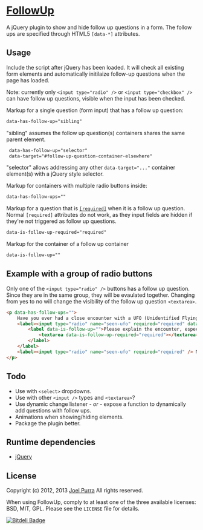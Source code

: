 # [FollowUp](https://github.com/joelpurra/followup)

A jQuery plugin to show and hide follow up questions in a form. The follow ups are specified through HTML5 `[data-*]` attributes.



## Usage
Include the script after jQuery has been loaded. It will check all existing form elements
and automatically initilaize follow-up questions when the page has loaded.

Note: currently only `<input type="radio" />` or `<input type="checkbox" />` can have follow up
questions, visible when the input has been checked.

Markup for a single question (form input) that has a follow up question:

```html
data-has-follow-up="sibling"
```

 "sibling" assumes the follow up question(s) containers shares the same parent element.

```html
 data-has-follow-up="selector"
 data-target="#follow-up-question-container-elsewhere"
 ```
"selector" allows addressing any other `data-target="..."` container element(s) with a jQuery style selector.

Markup for containers with multiple radio buttons inside:

```html
data-has-follow-ups=""
```

Markup for a question that is [`[required]`](http://www.w3.org/WAI/GL/wiki/Techniques/HTML5/Using_the_required_attribute_to_indicate_a_required_input_field) when it is a follow up question. Normal `[required]` attributes do not work, as they input fields are hidden if they're not triggered as follow up questions.

```html
data-is-follow-up-required="required"
```


Markup for the container of a follow up container

```html
data-is-follow-up=""
```



## Example with a group of radio buttons
Only one of the `<input type="radio" />` buttons has a follow up question. Since they are in
the same group, they will be evaulated together. Changing from yes to no will change the
visibility of the follow up question `<textarea>`.

```html
<p data-has-follow-ups="">
    Have you ever had a close encounter with a UFO (Unidentified Flying Object)?
    <label><input type="radio" name="seen-ufo" required="required" data-has-follow-up="sibling" /> Yes
        <label data-is-follow-up="">Please explain the encounter, especially what kind it was
            <textarea data-is-follow-up-required="required"></textarea>
        </label>
    </label>
    <label><input type="radio" name="seen-ufo" required="required" /> No</label>
</p>
```



## Todo
- Use with `<select>` dropdowns.
- Use with other `<input />` types and `<textarea>`?
- Use dynamic change listener - *or* - expose a function to dynamically add questions with follow ups.
- Animations when showing/hiding elements.
- Package the plugin better.



## Runtime dependencies
- [jQuery](http://jquery.com/)



## License
Copyright (c) 2012, 2013 [Joel Purra](http://joelpurra.com/)
All rights reserved.

When using FollowUp, comply to at least one of the three available licenses: BSD, MIT, GPL. Please see the `LICENSE` file for details.



[![Bitdeli Badge](https://d2weczhvl823v0.cloudfront.net/joelpurra/followup/trend.png)](https://bitdeli.com/free "Bitdeli Badge")

